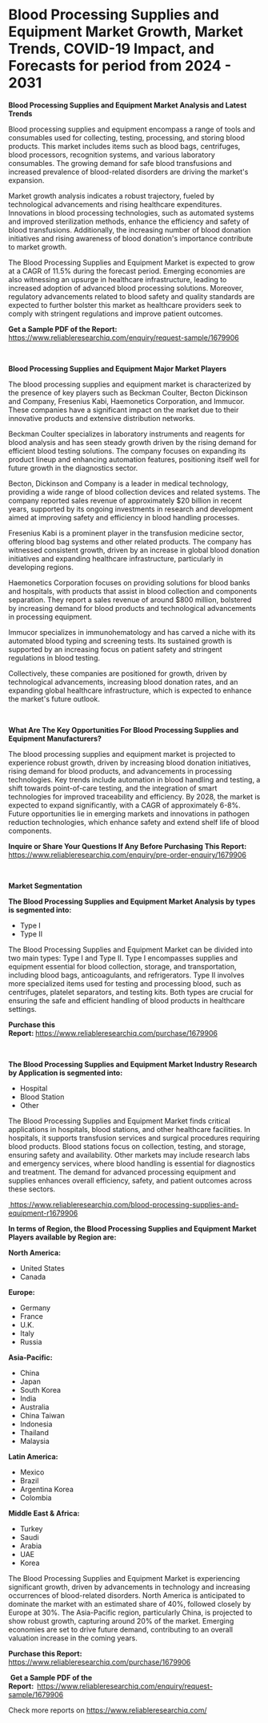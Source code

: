 <p><h1>Blood Processing Supplies and Equipment Market Growth, Market Trends, COVID-19 Impact, and Forecasts for period from 2024 - 2031</h1></p><p><strong>Blood Processing Supplies and Equipment Market Analysis and Latest Trends</strong></p>
<p><p>Blood processing supplies and equipment encompass a range of tools and consumables used for collecting, testing, processing, and storing blood products. This market includes items such as blood bags, centrifuges, blood processors, recognition systems, and various laboratory consumables. The growing demand for safe blood transfusions and increased prevalence of blood-related disorders are driving the market's expansion.</p><p>Market growth analysis indicates a robust trajectory, fueled by technological advancements and rising healthcare expenditures. Innovations in blood processing technologies, such as automated systems and improved sterilization methods, enhance the efficiency and safety of blood transfusions. Additionally, the increasing number of blood donation initiatives and rising awareness of blood donation's importance contribute to market growth.</p><p>The Blood Processing Supplies and Equipment Market is expected to grow at a CAGR of 11.5% during the forecast period. Emerging economies are also witnessing an upsurge in healthcare infrastructure, leading to increased adoption of advanced blood processing solutions. Moreover, regulatory advancements related to blood safety and quality standards are expected to further bolster this market as healthcare providers seek to comply with stringent regulations and improve patient outcomes.</p></p>
<p><strong>Get a Sample PDF of the Report:&nbsp;</strong> <a href="https://www.reliableresearchiq.com/enquiry/request-sample/1679906?utm_campaign=973&utm_medium=2&utm_source=Github&utm_content=ia&utm_term=28122024&utm_id=blood-processing-supplies-and-equipment">https://www.reliableresearchiq.com/enquiry/request-sample/1679906</a></p>
<p>&nbsp;</p>
<p><strong>Blood Processing Supplies and Equipment Major Market Players</strong></p>
<p><p>The blood processing supplies and equipment market is characterized by the presence of key players such as Beckman Coulter, Becton Dickinson and Company, Fresenius Kabi, Haemonetics Corporation, and Immucor. These companies have a significant impact on the market due to their innovative products and extensive distribution networks.</p><p>Beckman Coulter specializes in laboratory instruments and reagents for blood analysis and has seen steady growth driven by the rising demand for efficient blood testing solutions. The company focuses on expanding its product lineup and enhancing automation features, positioning itself well for future growth in the diagnostics sector.</p><p>Becton, Dickinson and Company is a leader in medical technology, providing a wide range of blood collection devices and related systems. The company reported sales revenue of approximately $20 billion in recent years, supported by its ongoing investments in research and development aimed at improving safety and efficiency in blood handling processes.</p><p>Fresenius Kabi is a prominent player in the transfusion medicine sector, offering blood bag systems and other related products. The company has witnessed consistent growth, driven by an increase in global blood donation initiatives and expanding healthcare infrastructure, particularly in developing regions.</p><p>Haemonetics Corporation focuses on providing solutions for blood banks and hospitals, with products that assist in blood collection and components separation. They report a sales revenue of around $800 million, bolstered by increasing demand for blood products and technological advancements in processing equipment.</p><p>Immucor specializes in immunohematology and has carved a niche with its automated blood typing and screening tests. Its sustained growth is supported by an increasing focus on patient safety and stringent regulations in blood testing.</p><p>Collectively, these companies are positioned for growth, driven by technological advancements, increasing blood donation rates, and an expanding global healthcare infrastructure, which is expected to enhance the market's future outlook.</p></p>
<p>&nbsp;</p>
<p><strong>What Are The Key Opportunities For Blood Processing Supplies and Equipment Manufacturers?</strong></p>
<p><p>The blood processing supplies and equipment market is projected to experience robust growth, driven by increasing blood donation initiatives, rising demand for blood products, and advancements in processing technologies. Key trends include automation in blood handling and testing, a shift towards point-of-care testing, and the integration of smart technologies for improved traceability and efficiency. By 2028, the market is expected to expand significantly, with a CAGR of approximately 6-8%. Future opportunities lie in emerging markets and innovations in pathogen reduction technologies, which enhance safety and extend shelf life of blood components.</p></p>
<p><strong>Inquire or Share Your Questions If Any Before Purchasing This Report:</strong> <a href="https://www.reliableresearchiq.com/enquiry/pre-order-enquiry/1679906?utm_campaign=973&utm_medium=2&utm_source=Github&utm_content=ia&utm_term=28122024&utm_id=blood-processing-supplies-and-equipment">https://www.reliableresearchiq.com/enquiry/pre-order-enquiry/1679906</a></p>
<p>&nbsp;</p>
<p><strong>Market Segmentation</strong></p>
<p><strong>The Blood Processing Supplies and Equipment Market Analysis by types is segmented into:</strong></p>
<p><ul><li>Type I</li><li>Type II</li></ul></p>
<p><p>The Blood Processing Supplies and Equipment Market can be divided into two main types: Type I and Type II. Type I encompasses supplies and equipment essential for blood collection, storage, and transportation, including blood bags, anticoagulants, and refrigerators. Type II involves more specialized items used for testing and processing blood, such as centrifuges, platelet separators, and testing kits. Both types are crucial for ensuring the safe and efficient handling of blood products in healthcare settings.</p></p>
<p><strong>Purchase this Report:&nbsp;</strong><a href="https://www.reliableresearchiq.com/purchase/1679906?utm_campaign=973&utm_medium=2&utm_source=Github&utm_content=ia&utm_term=28122024&utm_id=blood-processing-supplies-and-equipment">https://www.reliableresearchiq.com/purchase/1679906</a></p>
<p>&nbsp;</p>
<p><strong>The Blood Processing Supplies and Equipment Market Industry Research by Application is segmented into:</strong></p>
<p><ul><li>Hospital</li><li>Blood Station</li><li>Other</li></ul></p>
<p><p>The Blood Processing Supplies and Equipment Market finds critical applications in hospitals, blood stations, and other healthcare facilities. In hospitals, it supports transfusion services and surgical procedures requiring blood products. Blood stations focus on collection, testing, and storage, ensuring safety and availability. Other markets may include research labs and emergency services, where blood handling is essential for diagnostics and treatment. The demand for advanced processing equipment and supplies enhances overall efficiency, safety, and patient outcomes across these sectors.</p></p>
<p><a href="https://www.reliableresearchiq.com/blood-processing-supplies-and-equipment-r1679906?utm_campaign=973&utm_medium=2&utm_source=Github&utm_content=ia&utm_term=28122024&utm_id=blood-processing-supplies-and-equipment">&nbsp;https://www.reliableresearchiq.com/blood-processing-supplies-and-equipment-r1679906</a></p>
<p><strong>In terms of Region, the Blood Processing Supplies and Equipment Market Players available by Region are:</strong></p>
<p>
    <p> <strong> North America: </strong>
        <ul>
            <li>United States</li>
            <li>Canada</li>
        </ul>
        </p> 
    <p> <strong> Europe: </strong>
        <ul>
            <li>Germany</li>
            <li>France</li>
            <li>U.K.</li>
            <li>Italy</li>
            <li>Russia</li>
        </ul>
        </p> 
    <p> <strong> Asia-Pacific: </strong>
        <ul>
            <li>China</li>
            <li>Japan</li>
            <li>South Korea</li>
            <li>India</li>
            <li>Australia</li>
            <li>China Taiwan</li>
            <li>Indonesia</li>
            <li>Thailand</li>
            <li>Malaysia</li>
        </ul>
        </p> 
    <p> <strong> Latin America: </strong>
        <ul>
            <li>Mexico</li>
            <li>Brazil</li>
            <li>Argentina Korea</li>
            <li>Colombia</li>
        </ul>
        </p> 
    <p> <strong> Middle East & Africa: </strong>
        <ul>
            <li>Turkey</li>
            <li>Saudi</li>
            <li>Arabia</li>
            <li>UAE</li>
            <li>Korea</li>
        </ul>
    </p>
    </p>
<p><p>The Blood Processing Supplies and Equipment Market is experiencing significant growth, driven by advancements in technology and increasing occurrences of blood-related disorders. North America is anticipated to dominate the market with an estimated share of 40%, followed closely by Europe at 30%. The Asia-Pacific region, particularly China, is projected to show robust growth, capturing around 20% of the market. Emerging economies are set to drive future demand, contributing to an overall valuation increase in the coming years.</p></p>
<p><strong>Purchase this Report: </strong><a href="https://www.reliableresearchiq.com/purchase/1679906?utm_campaign=973&utm_medium=2&utm_source=Github&utm_content=ia&utm_term=28122024&utm_id=blood-processing-supplies-and-equipment">https://www.reliableresearchiq.com/purchase/1679906</a></p>
<p>&nbsp;<strong>Get a Sample PDF of the Report:&nbsp;&nbsp;</strong><a href="https://www.reliableresearchiq.com/enquiry/request-sample/1679906?utm_campaign=973&utm_medium=2&utm_source=Github&utm_content=ia&utm_term=28122024&utm_id=blood-processing-supplies-and-equipment">https://www.reliableresearchiq.com/enquiry/request-sample/1679906</a></p>
<p><strong></strong></p>
<p>Check more reports on <a href="https://www.reliableresearchiq.com/?utm_campaign=973&utm_medium=2&utm_source=Github&utm_content=ia&utm_term=28122024&utm_id=blood-processing-supplies-and-equipment">https://www.reliableresearchiq.com/</a></p>